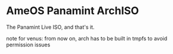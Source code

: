 # AmeOS Panamint ArchISO
The Panamint Live ISO, and that's it.

note for venus: from now on, arch has to be built in tmpfs to avoid permission issues
